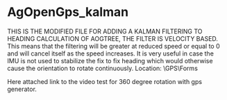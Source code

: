 # AgOpenGps_kalman
THIS IS THE MODIFIED FILE FOR ADDING A KALMAN FILTERING TO HEADING CALCULATION OF AOGTREE, THE FILTER IS VELOCITY BASED. 
This means that the filtering will be greater at reduced speed or equal to 0 and will cancel itself as the speed increases. It is very useful in case the IMU is not used to stabilize
the fix to fix heading which would otherwise cause the orientation to rotate continuously. Location: \GPS\Forms

Here attached link to the video test for 360 degree rotation  with gps generator. 

